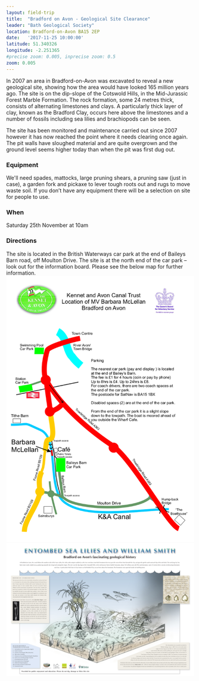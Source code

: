 ```yaml
---
layout: field-trip
title:  "Bradford on Avon - Geological Site Clearance"
leader: "Bath Geological Society"
location: Bradford-on-Avon BA15 2EP
date:   '2017-11-25 10:00:00'
latitude: 51.340326
longitude: -2.251365
#precise zoom: 0.005, inprecise zoom: 0.5
zoom: 0.005
---
```

In 2007 an area in Bradford-on-Avon was excavated to reveal a new geological site, showing how the area would have looked 165 million years ago. The site is on the dip-slope of the Cotswold Hills, in the Mid-Jurassic Forest Marble Formation. The rock formation, some 24 metres thick, consists of alternating limestones and clays. A particularly thick layer of clay, known as the Bradford Clay, occurs here above the limestones and a number of fossils including sea lilies and brachiopods can be seen.

The site has been monitored and maintenance carried out since 2007 however it has now reached the point where it needs clearing once again. The pit walls have sloughed material and are quite overgrown and the ground level seems higher today than when the pit was first dug out.

<h3>Equipment</h3>
We'll need spades, mattocks, large pruning shears, a pruning saw (just in case), a garden fork and pickaxe to lever tough roots out and rugs to move waste soil. If you don’t have any equipment there will be a selection on site for people to use.

<h3>When</h3>
Saturday 25th November at 10am

<h3>Directions</h3>
The site is located in the British Waterways car park at the end of Baileys Barn road, off Moulton Drive. The site is at the north end of the car park – look out for the information board. Please see the below map for further information.

<img src="/assets/bradford-on-avon-map.png">

<img src="/assets/bradford-clay.jpg">